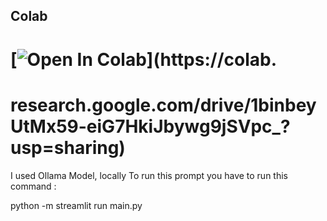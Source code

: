 ## Colab
# [![Open In Colab](https://colab.research.google.com/assets/colab-badge.svg)](https://colab.
# research.google.com/drive/1binbeyUtMx59-eiG7HkiJbywg9jSVpc_?usp=sharing)

I used Ollama Model, locally 
To run this prompt you have to run this command :

python -m streamlit run main.py
